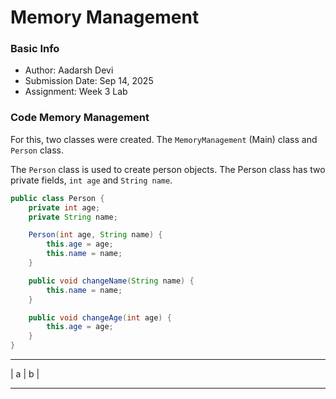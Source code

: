# Memory Management

### Basic Info
- Author: Aadarsh Devi
- Submission Date: Sep 14, 2025
- Assignment: Week 3 Lab

### Code Memory Management

For this, two classes were created. The `MemoryManagement` (Main) class and `Person` class.

The `Person` class is used to create person objects. The Person class has two private fields, `int age`
and `String name`.

```java
public class Person {
    private int age;
    private String name;

    Person(int age, String name) {
        this.age = age;
        this.name = name;
    }

    public void changeName(String name) {
        this.name = name;
    }

    public void changeAge(int age) {
        this.age = age;
    }
}
```
_ _ _ _ _ _ _ _ _
| a | b |
_ _ _ _ _ _ _ _ _
